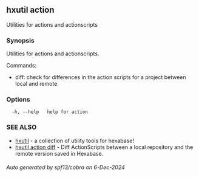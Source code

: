 ## hxutil action

Utilities for actions and actionscripts

### Synopsis

Utilities for actions and actionscripts.

Commands:

- diff: check for differences in the action scripts for a project between local and remote.

### Options

```
  -h, --help   help for action
```

### SEE ALSO

* [hxutil](hxutil.md)	 - a collection of utility tools for hexabase!
* [hxutil action diff](hxutil_action_diff.md)	 - Diff ActionScripts between a local repository and the remote version saved in Hexabase.

###### Auto generated by spf13/cobra on 6-Dec-2024
